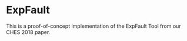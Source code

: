 # ExpFault
This is a proof-of-concept implementation of the ExpFault Tool from our CHES 2018 paper.
